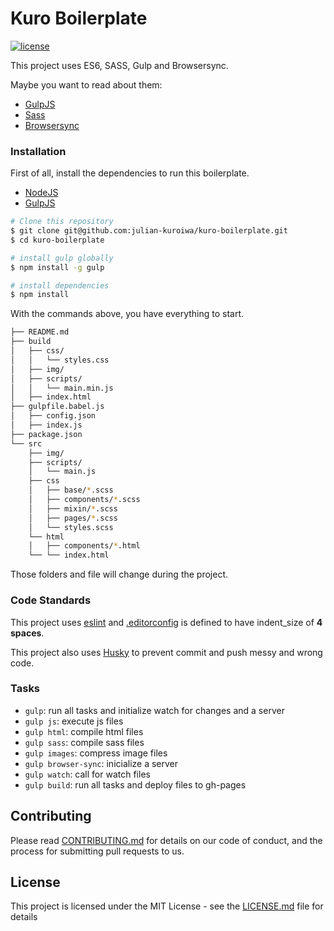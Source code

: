 # Kuro Boilerplate

[![license](https://img.shields.io/github/license/mashape/apistatus.svg)](https://github.com/julian-kuroiwa/Kuro-Boilerplate/blob/master/LICENSE.md)

This project uses ES6, SASS, Gulp and Browsersync.

Maybe you want to read about them:
- [GulpJS](http://gulpjs.com/)
- [Sass](http://sass-lang.com/)
- [Browsersync](https://www.browsersync.io/)

### Installation

First of all, install the dependencies to run this boilerplate.

- [NodeJS](http://nodejs.org/)
- [GulpJS](http://gulpjs.com/)

```sh
# Clone this repository
$ git clone git@github.com:julian-kuroiwa/kuro-boilerplate.git
$ cd kuro-boilerplate

# install gulp globally
$ npm install -g gulp

# install dependencies
$ npm install

```

With the commands above, you have everything to start.

```sh
├── README.md
├── build
│   ├── css/
│   │   └── styles.css
│   ├── img/
│   ├── scripts/
│   │   └── main.min.js
│   ├── index.html
├── gulpfile.babel.js
│   ├── config.json
│   ├── index.js
├── package.json
└── src
    ├── img/
    ├── scripts/
    │   └── main.js
    ├── css
    │   ├── base/*.scss
    │   ├── components/*.scss
    │   ├── mixin/*.scss
    │   ├── pages/*.scss
    │   └── styles.scss
    └── html
    │   ├── components/*.html
    └── └── index.html
```

Those folders and file will change during the project.

### Code Standards

This project uses [eslint](http://eslint.org/) and [.editorconfig](https://github.com/julian-kuroiwa/Kuro-Boilerplate/blob/master/.editorconfig) is defined to have indent_size of **4 spaces**.

This project also uses [Husky](https://github.com/typicode/husky) to prevent commit and push messy and wrong code.

### Tasks

- `gulp`: run all tasks and initialize watch for changes and a server
- `gulp js`: execute js files
- `gulp html`: compile html files
- `gulp sass`: compile sass files
- `gulp images`: compress image files
- `gulp browser-sync`: inicialize a server
- `gulp watch`: call for watch files
- `gulp build`: run all tasks and deploy files to gh-pages

## Contributing

Please read [CONTRIBUTING.md](https://gist.github.com/PurpleBooth/b24679402957c63ec426) for details on our code of conduct, and the process for submitting pull requests to us.

## License

This project is licensed under the MIT License - see the [LICENSE.md](LICENSE.md) file for details